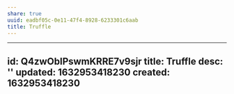 ```yaml
---
share: true
uuid: eadbf05c-0e11-47f4-8928-6233301c6aab
title: Truffle
---
```

---
id: Q4zwObIPswmKRRE7v9sjr
title: Truffle
desc: ''
updated: 1632953418230
created: 1632953418230
---